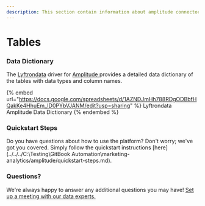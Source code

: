 ```yaml
---
description: This section contain information about amplitude connector tables information
---
```


# Tables

### Data Dictionary

The [Lyftrondata](https://www.lyftrondata.com/) driver for [Amplitude](https://www.lyftrondata.com/integration/marketing-analytics/amplitude//)[ ](https://www.lyftrondata.com/integration/amplitude/)provides a detailed data dictionary of the tables with data types and column names.

{% embed url="https://docs.google.com/spreadsheets/d/1AZNDJmHh788RDgODBbfHQakKe4HhuEm_ID0PYbVJANM/edit?usp=sharing" %}
Lyftrondata Amplitude Data Dictionary
{% endembed %}

### Quickstart Steps

Do you have questions about how to use the platform? Don't worry; we've got you covered. Simply follow the quickstart instructions [here](../../../C:\Testing\GitBook Automation\marketing-analytics/amplitude/quickstart-steps.md).

### Questions? <a href="#questions" id="questions"></a>

We're always happy to answer any additional questions you may have! [Set up a meeting with our data experts.](https://www.lyftrondata.com/book-a-meeting/)

